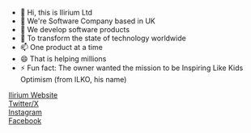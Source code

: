 - 👋 Hi, this is Ilirium Ltd
- 👀 We're Software Company based in UK
- 🌱 We develop software products
- 💞️ To transform the state of technology worldwide
- 📫 One product at a time
- 😄 That is helping millions
- ⚡ Fun fact: The owner wanted the mission to be Inspiring Like Kids Optimism (from ILKO, his name)

[Ilirium Website](https://ilirium.co.uk)</br>
[Twitter/X](https://twitter.com/iliriumuk)</br>
[Instagram](https://instagram.com/iliriumuk)</br>
[Facebook](https://www.facebook.com/IliriumUK/)

<!---
iliriumltd/iliriumltd is a ✨ special ✨ repository because its `README.md` (this file) appears on your GitHub profile.
You can click the Preview link to take a look at your changes.
--->
